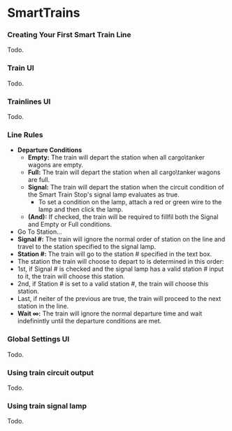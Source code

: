 SmartTrains
===========

### Creating Your First Smart Train Line
Todo.

### Train UI
Todo.

### Trainlines UI
Todo.

### Line Rules
- **Departure Conditions**
  - **Empty:** The train will depart the station when all cargo\tanker wagons are empty.
  - **Full:** The train will depart the station when all cargo\tanker wagons are full.
  - **Signal:** The train will depart the station when the circuit condition of the Smart Train Stop's signal lamp evaluates as true. 
    - To set a condition on the lamp, attach a red or green wire to the lamp and then click the lamp.
  - **(And):** If checked, the train will be required to fillfil both the Signal and Empty or Full conditions.
- Go To Station...
 - **Signal #:** The train will ignore the normal order of station on the line and travel to the station specified to the signal lamp.
 - **Station #:** The train will go to the station # specified in the text box.
 - The station the train will choose to depart to is determined in this order:
  - 1st, if Signal # is checked and the signal lamp has a valid station # input to it, the train will choose this station.
  - 2nd, if Station # is set to a valid station #, the train will choose this station.
  - Last, if neiter of the previous are true, the train will proceed to the next station in the line.
- **Wait ∞:** The train will ignore the normal departure time and wait indefinintly until the departure conditions are met.

### Global Settings UI
Todo.

### Using train circuit output
Todo.

### Using train signal lamp
Todo.
